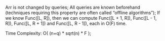 Arr is not changed by queries;
All queries are known beforehand (techniques requiring this property are often called “offline algorithms”);
If we know Func([L, R]), then we can compute Func([L + 1, R]), Func([L - 1, R]), Func([L, R + 1]) and Func([L, R - 1]), each in O(F) time.

Time Complexity: O( (n+q) * sqrt(n) * F );